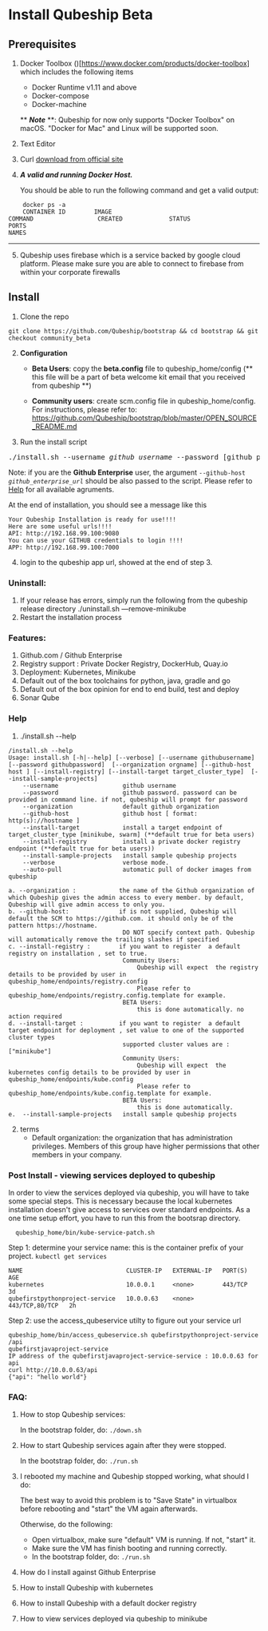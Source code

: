 # Install Qubeship Beta

## Prerequisites
1. Docker Toolbox ()[https://www.docker.com/products/docker-toolbox] which includes the following items

   * Docker Runtime v1.11 and above
   * Docker-compose
   * Docker-machine
   
   ** **_Note_** **: Qubeship for now only supports "Docker Toolbox" on macOS. "Docker for Mac" and Linux will be supported soon.

2. Text Editor
3. Curl [download from official site](https://curl.haxx.se/download.html#MacOSX)
4. **_A valid and running Docker Host._**
   
   You should be able to run the following command and get a valid output:
```
    docker ps -a 
    CONTAINER ID        IMAGE                                                             COMMAND                  CREATED             STATUS                  PORTS                                                                      NAMES
```
----
5. Qubeship uses firebase which is a service backed by google cloud platform. Please make sure you are able to connect to       firebase from within your corporate firewalls

## Install

1. Clone the repo
```
git clone https://github.com/Qubeship/bootstrap && cd bootstrap && git checkout community_beta 
```

2. **Configuration** 
   * **Beta Users**: copy the **beta.config** file to qubeship_home/config  (** this file will be a part of beta welcome kit email that you received from qubeship **)
   
   * **Community users**: create  scm.config file in qubeship_home/config. For instructions, please refer to: https://github.com/Qubeship/bootstrap/blob/master/OPEN_SOURCE_README.md

3.  Run the install script
<pre>
./install.sh --username <i>github_username</i> --password [github_password]
</pre>

Note: if you are the **Github Enterprise** user, the argument <code>--github-host <i>github_enterprise_url</i></code> should be also passed to the script. Please refer to [Help](#help) for all available agruments.

At the end of installation, you should see a message like this
```
Your Qubeship Installation is ready for use!!!!
Here are some useful urls!!!!
API: http://192.168.99.100:9080
You can use your GITHUB credentials to login !!!!
APP: http://192.168.99.100:7000
```

4. login to the qubeship app url, showed at the end of step 3.


### Uninstall:
1. If your release has errors, simply run the following from the qubeship release directory
  ./uninstall.sh —remove-minikube
2. Restart the installation process

### Features:
1. Github.com / Github Enterprise
2. Registry support : Private Docker Registry, DockerHub, Quay.io
3. Deployment: Kubernetes, Minikube
4. Default out of the box toolchains for python, java, gradle and go
5. Default out of the box opinion for end to end build, test and deploy
6. Sonar Qube


### Help

1. ./install.sh --help
```
/install.sh --help
Usage: install.sh [-h|--help] [--verbose] [--username githubusername] [--password githubpassword]  [--organization orgname] [--github-host host ] [--install-registry] [--install-target target_cluster_type]  [--install-sample-projects]
    --username                  github username
    --password                  github password. password can be provided in command line. if not, qubeship will prompt for password
    --organization              default github organization
    --github-host               github host [ format: http(s)://hostname ]
    --install-target            install a target endpoint of target_cluster_type [minikube, swarm] (**default true for beta users)
    --install-registry          install a private docker registry endpoint (**default true for beta users))
    --install-sample-projects   install sample qubeship projects
    --verbose                   verbose mode.
    --auto-pull                 automatic pull of docker images from qubeship

a. --organization :            the name of the Github organization of which Qubeship gives the admin access to every member. by default, Qubeship will give admin access to only you.
b. --github-host:              if is not supplied, Qubeship will default the SCM to https://github.com. it should only be of the pattern https://hostname.
                                DO NOT specify context path. Qubeship will automatically remove the trailing slashes if specified
c. --install-registry :        if you want to register  a default registry on installation , set to true.
                                Community Users:
                                    Qubeship will expect  the registry details to be provided by user in  qubeship_home/endpoints/registry.config
                                    Please refer to qubeship_home/endpoints/registry.config.template for example.
                                BETA Users:
                                    this is done automatically. no action required
d. --install-target :          if you want to register  a default target endpoint for deployment , set value to one of the supported cluster types
                                supported cluster values are : ["minikube"]
                                Community Users:
                                    Qubeship will expect  the kubernetes config details to be provided by user in qubeship_home/endpoints/kube.config
                                    Please refer to qubeship_home/endpoints/kube.config.template for example.
                                BETA Users:
                                    this is done automatically.
e.  --install-sample-projects   install sample qubeship projects

```

2. terms
    * Default organization: the organization that has administration privileges. Members of this group have higher permissions that other members in your company.

### Post Install - viewing services deployed to qubeship
In order to view the services deployed via qubeship, you will have to take some special steps. This is necessary because the local kubernetes installation doesn't give access to services over standard endpoints. As a one time setup effort, you have to run this from the bootsrap directory.
```
  qubeship_home/bin/kube-service-patch.sh
```
Step 1: determine your service name:
    this is the container prefix of your project.
    `kubectl get services`
```
NAME                             CLUSTER-IP   EXTERNAL-IP   PORT(S)          AGE
kubernetes                       10.0.0.1     <none>        443/TCP          3d
qubefirstpythonproject-service   10.0.0.63    <none>        443/TCP,80/TCP   2h
```

Step 2:
use the access_qubeservice utilty to figure out your service url  
```
qubeship_home/bin/access_qubeservice.sh qubefirstpythonproject-service /api
qubefirstjavaproject-service
IP address of the qubefirstjavaproject-service-service : 10.0.0.63 for api
curl http://10.0.0.63/api
{"api": "hello world"}
```   



### FAQ:
   1. How to stop Qubeship services:
   
      In the bootstrap folder, do: `./down.sh`
      
   1. How to start Qubeship services again after they were stopped.
      
      In the bootstrap folder, do: `./run.sh`

   1. I rebooted my machine and Qubeship stopped working, what should I do:
      
      The best way to avoid this problem is to "Save State" in virtualbox before rebooting and "start" the VM again afterwards.

      Otherwise, do the following:
      
      * Open virtualbox, make sure "default" VM is running. If not, "start" it.
      * Make sure the VM has finish booting and running correctly.
      * In the bootstrap folder, do: `./run.sh`
   
   1. How do I install against Github Enterprise
   1. How to install Qubeship with kubernetes
   1. How to install Qubeship with a default docker registry
   1. How to view services deployed via qubeship to minikube 

